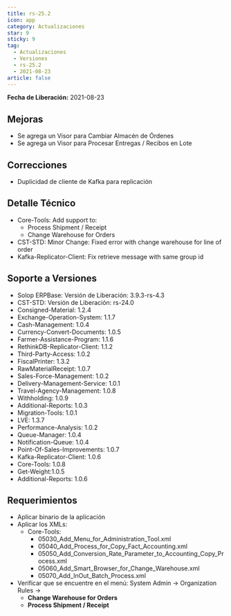 ```yaml
---
title: rs-25.2
icon: app
category: Actualizaciones
star: 9
sticky: 9
tag:
  - Actualizaciones
  - Versiones
  - rs-25.2
  - 2021-08-23
article: false
---
```


**Fecha de Liberación:** 2021-08-23

## Mejoras

- Se agrega un Visor para Cambiar Almacén de Órdenes
- Se agrega un Visor para Procesar Entregas / Recibos en Lote

## Correcciones

- Duplicidad de cliente de Kafka para replicación

## Detalle Técnico

- Core-Tools: Add support to:
  - Process Shipment / Receipt
  - Change Warehouse for Orders
- CST-STD: Minor Change: Fixed error with change warehouse for line of order
- Kafka-Replicator-Client: Fix retrieve message with same group id


## Soporte a Versiones

- Solop ERPBase: Versión de Liberación: 3.9.3-rs-4.3
- CST-STD: Versión de Liberación: rs-24.0
- Consigned-Material: 1.2.4
- Exchange-Operation-System: 1.1.7
- Cash-Management: 1.0.4
- Currency-Convert-Documents: 1.0.5
- Farmer-Assistance-Program: 1.1.6
- RethinkDB-Replicator-Client: 1.1.2
- Third-Party-Access: 1.0.2
- FiscalPrinter: 1.3.2
- RawMaterialReceipt: 1.0.7
- Sales-Force-Management: 1.0.2
- Delivery-Management-Service: 1.0.1
- Travel-Agency-Management: 1.0.8
- Withholding: 1.0.9
- Additional-Reports: 1.0.3
- Migration-Tools: 1.0.1
- LVE: 1.3.7
- Performance-Analysis: 1.0.2
- Queue-Manager: 1.0.4
- Notification-Queue: 1.0.4
- Point-Of-Sales-Improvements: 1.0.7
- Kafka-Replicator-Client: 1.0.6
- Core-Tools: 1.0.8
- Get-Weight:1.0.5
- Additional-Reports: 1.0.6

## Requerimientos

- Aplicar binario de la aplicación
- Aplicar los XMLs:
  - Core-Tools:
    - 05030_Add_Menu_for_Administration_Tool.xml
    - 05040_Add_Process_for_Copy_Fact_Accounting.xml
    - 05050_Add_Conversion_Rate_Parameter_to_Accounting_Copy_Process.xml
    - 05060_Add_Smart_Browser_for_Change_Warehouse.xml
    - 05070_Add_InOut_Batch_Process.xml
- Verificar que se encuentre en el menú: System Admin -> Organization Rules -> 
  - **Change Warehouse for Orders**
  - **Process Shipment / Receipt**
